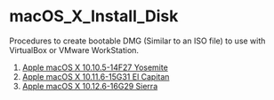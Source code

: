 # macOS_X_Install_Disk

Procedures to create bootable DMG (Similar to an ISO file) to use with VirtualBox or VMware WorkStation.

1.  [Apple macOS X 10.10.5-14F27 Yosemite](https://github.com/locobastos/macOS_X_Install_Disk/blob/main/macOS_X_10.10.5-14F27_Yosemite_README.md)
2.  [Apple macOS X 10.11.6-15G31 El Capitan](https://github.com/locobastos/macOS_X_Install_Disk/blob/main/macOS_X_10.11.6-15G31_El_Capitan_README.md)
3.  [Apple macOS X 10.12.6-16G29 Sierra](https://github.com/locobastos/macOS_X_Install_Disk/blob/main/macOS_X_10.12.6-16G29_Sierra_README.md)
